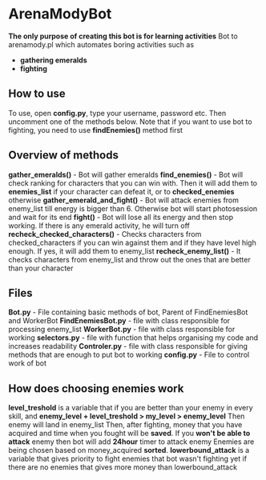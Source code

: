# ArenaModyBot
**The only purpose of creating this bot is for learning activities**
Bot to arenamody.pl which automates boring activities such as
 - **gathering emeralds**
 - **fighting**
 ## How to use
To use, open **config.py**, type your username, password etc.
Then uncomment one of the methods below.
Note that if you want to use bot to fighting, you need to use **findEnemies()** method first
## Overview of methods
**gather_emeralds()** - Bot will gather emeralds
**find_enemies()** - Bot will check ranking for characters that you can win with.
Then it will add them to **enemies_list** if your character can defeat it, or to **checked_enemies** otherwise
**gather_emerald_and_fight()** - Bot will attack enemies from enemy_list till energy is bigger than 6.
 Otherwise bot will start photosession and wait for its end
**fight()** - Bot will lose all its energy and then stop working.
 If there is any emerald activity, he will turn off
**recheck_checked_characters()** - Checks characters from checked_characters if you can win against them and
 if they have level high enough. If yes, it will add them to enemy_list
**recheck_enemy_list()** - It checks characters from enemy_list and throw out the ones that are better than your character
## Files
**Bot.py** - File containing basic methods of bot, Parent of FindEnemiesBot and WorkerBot
**FindEnemiesBot.py** - file with class responsible for processing enemy_list
**WorkerBot.py** - file with class responsible for working
**selectors.py** - file with function that helps organising my code and increases readability
**Controler.py** - file with class responsible for giving methods that are enough to put bot to working
**config.py** - File to control work of bot
## How does choosing enemies work
**level_treshold** is a variable that if you are better than your enemy in every skill, and
**enemy_level + level_treshold > my_level > enemy_level**
Then enemy will land in enemy_list
Then, after fighting, money that you have acquired and time when you fought will be **saved**.
If you **won't be able to attack** enemy then bot will add **24hour** timer to attack enemy
Enemies are being chosen based on money_acquired **sorted**.
**lowerbound_attack** is a variable that gives priority to fight enemies that bot wasn't fighting yet if
 there are no enemies that gives more money than lowerbound_attack